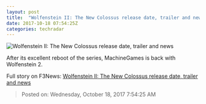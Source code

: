 ```yaml
---
layout: post
title:  "Wolfenstein II: The New Colossus release date, trailer and news"
date: 2017-10-18 07:54:25Z
categories: techradar
---
```


![Wolfenstein II: The New Colossus release date, trailer and news](http://cdn.mos.cms.futurecdn.net/AHynxuEWAjZDJV4U7Zvvxc-1200-80.png)

After its excellent reboot of the series, MachineGames is back with Wolfenstein 2.


Full story on F3News: [Wolfenstein II: The New Colossus release date, trailer and news](http://www.f3nws.com/n/xjksyB)

> Posted on: Wednesday, October 18, 2017 7:54:25 AM
